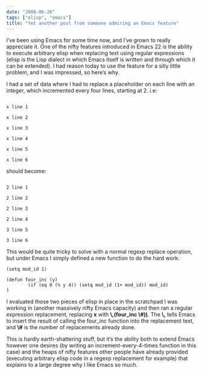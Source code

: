 ```yaml
---
date: "2008-06-26"
tags: ["elisp", "emacs"]
title: "Yet another post from someone admiring an Emacs feature"
---
```


I’ve been using Emacs for some time now, and I’ve grown to really appreciate it. One of the nifty features introduced in Emacs 22 is the ability to execute arbitrary elisp when replacing text using regular expressions (elisp is the Lisp dialect in which Emacs itself is written and through which it can be extended). I had reason today to use the feature for a silly little problem, and I was impressed, so here’s why.

I had a set of data where I had to replace a placeholder on each line with an integer, which incremented every four lines, starting at 2. i.e:

<code>
x line 1<br>
x line 2<br>
x line 3<br>
x line 4<br>
x line 5<br>
x line 6
</code>

should become:

<code>
2 line 1<br> 
2 line 2<br> 
2 line 3<br> 
2 line 4<br> 
3 line 5<br> 
3 line 6
</code>

This would be quite tricky to solve with a normal regexp replace operation, but under Emacs I simply defined a new function to do the hard work:

```elisp
(setq mod_id 1)

(defun four_inc (y)
        (if (eq 0 (% y 4)) (setq mod_id (1+ mod_id)) mod_id)
)
```

I evaluated those two pieces of elisp in place in the scratchpad I was working in (another massively nifty Emacs capacity) and then ran a regular expression replacement, replacing **x** with **\\,(four_inc \\#))**. The **\\,** tells Emacs to insert the result of calling the four_inc function into the replacement text, and **\\#** is the number of replacements already done.

This is hardly earth-shattering stuff, but it’s the ability both to extend Emacs however one desires (by writing an increment-every-4-times function in this case) and the heaps of nifty features other people have already provided (executing arbitrary elisp code in a regexp replacement for example) that explains to a large degree why I like Emacs so much.
